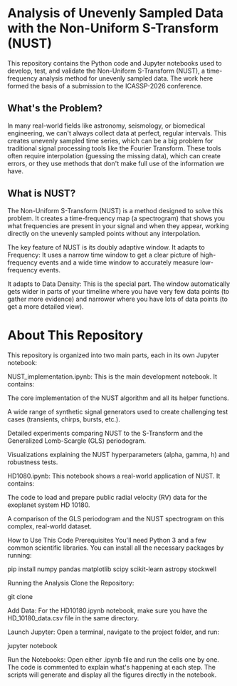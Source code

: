 

# Analysis of Unevenly Sampled Data with the Non-Uniform S-Transform (NUST)
This repository contains the Python code and Jupyter notebooks used to develop, test, and validate the Non-Uniform S-Transform (NUST), a time-frequency analysis method for unevenly sampled data. The work here formed the basis of a submission to the ICASSP-2026 conference.

## What's the Problem?
In many real-world fields like astronomy, seismology, or biomedical engineering, we can't always collect data at perfect, regular intervals. This creates unevenly sampled time series, which can be a big problem for traditional signal processing tools like the Fourier Transform. These tools often require interpolation (guessing the missing data), which can create errors, or they use methods that don't make full use of the information we have.

## What is NUST?
The Non-Uniform S-Transform (NUST) is a method designed to solve this problem. It creates a time-frequency map (a spectrogram) that shows you what frequencies are present in your signal and when they appear, working directly on the unevenly sampled points without any interpolation.

The key feature of NUST is its doubly adaptive window. 
It adapts to Frequency: It uses a narrow time window to get a clear picture of high-frequency events and a wide time window to accurately measure low-frequency events.

It adapts to Data Density: This is the special part. The window automatically gets wider in parts of your timeline where you have very few data points (to gather more evidence) and narrower where you have lots of data points (to get a more detailed view).

# About This Repository
This repository is organized into two main parts, each in its own Jupyter notebook:

NUST_implementation.ipynb: This is the main development notebook. It contains:

The core implementation of the NUST algorithm and all its helper functions.

A wide range of synthetic signal generators used to create challenging test cases (transients, chirps, bursts, etc.).

Detailed experiments comparing NUST to the S-Transform and the Generalized Lomb-Scargle (GLS) periodogram.

Visualizations explaining the NUST hyperparameters (alpha, gamma, h) and robustness tests.

HD1080.ipynb: This notebook shows a real-world application of NUST. It contains:

The code to load and prepare public radial velocity (RV) data for the exoplanet system HD 10180.

A comparison of the GLS periodogram and the NUST spectrogram on this complex, real-world dataset.

How to Use This Code
Prerequisites
You'll need Python 3 and a few common scientific libraries. You can install all the necessary packages by running:

pip install numpy pandas matplotlib scipy scikit-learn astropy stockwell

Running the Analysis
Clone the Repository:

git clone <your-repo-url>

Add Data: For the HD10180.ipynb notebook, make sure you have the HD_10180_data.csv file in the same directory.

Launch Jupyter: Open a terminal, navigate to the project folder, and run:

jupyter notebook

Run the Notebooks: Open either .ipynb file and run the cells one by one. The code is commented to explain what's happening at each step. The scripts will generate and display all the figures directly in the notebook.
